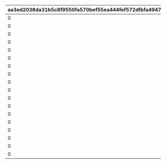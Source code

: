|aa3ed2038da31b5c8f9550fa570bef55ea444fef572dfbfa49473a7d2bdf8ba4|851dde451d20b62e1f11ca37d33224c3cacd993e1998ac3be5d442d7c7ea0a38|a9f63240118ee566083fd38c968c7bfcd737bcd0a4c320a720812e6e7dafc2d3|0cb2fb2e0708fe090f390cab33be8ad8fda2b0dceddaed4302444efe731f75e7|aaa53bc42c35466bd18977b81120a5f82dbe1c3cce5c5d9ad255acae57af6192|da2cea7d121246273a4a7f7cfa6c4a5a53b2457337fb22f0a31e3459010dbebd|
| --- | --- | --- | --- | --- | --- |
|0|750000101|0|750000011|0|0|
|0|750000201|0|750000021|0|0|
|0|750000301|0|750000031|0|0|
|0|750000401|0|750000041|0|0|
|0|750000501|0|750000051|0|0|
|0|750000601|0|750000061|0|0|
|0|750000701|0|750000071|0|0|
|0|750000801|0|750000081|0|0|
|0|760100101|0|760100011|0|0|
|0|760100201|0|760100021|0|0|
|0|760100301|0|760100031|0|0|
|0|760100401|0|760100041|0|0|
|0|760100501|0|760100051|0|0|
|0|760200101|0|760200011|0|0|
|0|760200201|0|760200021|0|0|
|0|760200301|0|760200031|0|0|
|0|760200401|0|760200041|0|0|
|0|760200501|0|760200051|0|0|